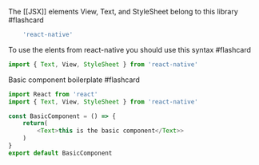 The [[JSX]] elements View, Text, and StyleSheet belong to this library #flashcard
```js
    'react-native'
```
To use the elents from react-native you should use this syntax #flashcard
```js
import { Text, View, StyleSheet } from 'react-native'
```

Basic component boilerplate #flashcard
```js
import React from 'react'
import { Text, View, StyleSheet } from 'react-native'

const BasicComponent = () => {
    return(
        <Text>this is the basic component</Text>>
    )
}
export default BasicComponent
```